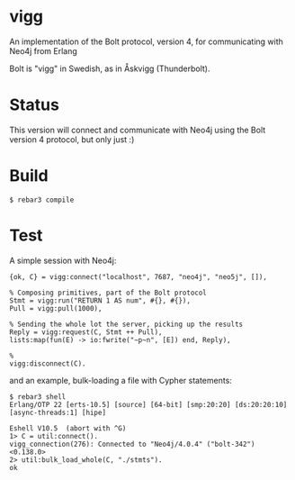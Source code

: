 # vigg
An implementation of the Bolt protocol, version 4, for communicating with Neo4j from Erlang

Bolt is "vigg" in Swedish, as in Åskvigg (Thunderbolt). 

# Status

This version will connect and communicate with Neo4j using the Bolt version 4 protocol, but only just :)

# Build

    $ rebar3 compile
    
# Test
    
A simple session with Neo4j:

    {ok, C} = vigg:connect("localhost", 7687, "neo4j", "neo5j", []),
    
    % Composing primitives, part of the Bolt protocol
    Stmt = vigg:run("RETURN 1 AS num", #{}, #{}),
    Pull = vigg:pull(1000),

    % Sending the whole lot the server, picking up the results
    Reply = vigg:request(C, Stmt ++ Pull),
    lists:map(fun(E) -> io:fwrite("~p~n", [E]) end, Reply),
    
    %
    vigg:disconnect(C).

and an example, bulk-loading a file with Cypher statements:

    $ rebar3 shell
    Erlang/OTP 22 [erts-10.5] [source] [64-bit] [smp:20:20] [ds:20:20:10] [async-threads:1] [hipe]
    
    Eshell V10.5  (abort with ^G)
    1> C = util:connect().
    vigg_connection(276): Connected to "Neo4j/4.0.4" ("bolt-342")
    <0.138.0>
    2> util:bulk_load_whole(C, "./stmts").
    ok   
    
